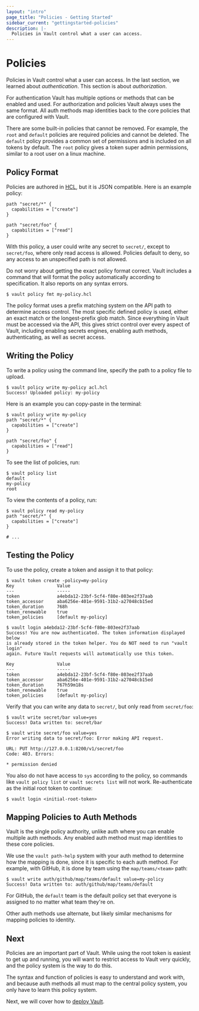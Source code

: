 ```yaml
---
layout: "intro"
page_title: "Policies - Getting Started"
sidebar_current: "gettingstarted-policies"
description: |-
  Policies in Vault control what a user can access.
---
```


# Policies

Policies in Vault control what a user can access. In the last section, we
learned about _authentication_. This section is about _authorization_.

For authentication Vault has multiple options or methods that can be enabled and
used. For authorization and policies Vault always uses the same format. All auth
methods map identities back to the core policies that are configured with Vault.

There are some built-in policies that cannot be removed. For example, the `root`
and `default` policies are required policies and cannot be deleted. The
`default` policy provides a common set of permissions and is included on all
tokens by default. The `root` policy gives a token super admin permissions,
similar to a root user on a linux machine.

## Policy Format

Policies are authored in [HCL][hcl], but it is JSON compatible. Here is an
example policy:

```hcl
path "secret/*" {
  capabilities = ["create"]
}

path "secret/foo" {
  capabilities = ["read"]
}
```

With this policy, a user could write any secret to `secret/`, except to
`secret/foo`, where only read access is allowed. Policies default to deny, so
any access to an unspecified path is not allowed.

Do not worry about getting the exact policy format correct. Vault includes a
command that will format the policy automatically according to specification. It
also reports on any syntax errors.

```text
$ vault policy fmt my-policy.hcl
```

The policy format uses a prefix matching system on the API path to determine
access control. The most specific defined policy is used, either an exact match
or the longest-prefix glob match. Since everything in Vault must be accessed via
the API, this gives strict control over every aspect of Vault, including
enabling secrets engines, enabling auth methods, authenticating, as well as
secret access.

## Writing the Policy

To write a policy using the command line, specify the path to a policy file to
upload.

```text
$ vault policy write my-policy acl.hcl
Success! Uploaded policy: my-policy
```

Here is an example you can copy-paste in the terminal:

```text
$ vault policy write my-policy
path "secret/*" {
  capabilities = ["create"]
}

path "secret/foo" {
  capabilities = ["read"]
}
```

To see the list of policies, run:

```text
$ vault policy list
default
my-policy
root
```

To view the contents of a policy, run:

```text
$ vault policy read my-policy
path "secret/*" {
  capabilities = ["create"]
}

# ...
```

## Testing the Policy

To use the policy, create a token and assign it to that policy:

```text
$ vault token create -policy=my-policy
Key                Value
---                -----
token              a4ebda12-23bf-5cf4-f80e-803ee2f37aab
token_accessor     aba6256e-401e-9591-31b2-a27048cb15ed
token_duration     768h
token_renewable    true
token_policies     [default my-policy]

$ vault login a4ebda12-23bf-5cf4-f80e-803ee2f37aab
Success! You are now authenticated. The token information displayed below
is already stored in the token helper. You do NOT need to run "vault login"
again. Future Vault requests will automatically use this token.

Key                Value
---                -----
token              a4ebda12-23bf-5cf4-f80e-803ee2f37aab
token_accessor     aba6256e-401e-9591-31b2-a27048cb15ed
token_duration     767h59m18s
token_renewable    true
token_policies     [default my-policy]
```

Verify that you can write any data to `secret/`, but only read from
`secret/foo`:

```text
$ vault write secret/bar value=yes
Success! Data written to: secret/bar

$ vault write secret/foo value=yes
Error writing data to secret/foo: Error making API request.

URL: PUT http://127.0.0.1:8200/v1/secret/foo
Code: 403. Errors:

* permission denied
```

You also do not have access to `sys` according to the policy, so commands like
`vault policy list` or `vault secrets list` will not work. Re-authenticate as
the initial root token to continue:

```text
$ vault login <initial-root-token>
```

## Mapping Policies to Auth Methods

Vault is the single policy authority, unlike auth where you can enable multiple
auth methods. Any enabled auth method must map identities to these core
policies.

We use the `vault path-help` system with your auth method to determine how the
mapping is done, since it is specific to each auth method. For example, with
GitHub, it is done by team using the `map/teams/<team>` path:

```text
$ vault write auth/github/map/teams/default value=my-policy
Success! Data written to: auth/github/map/teams/default
```

For GitHub, the `default` team is the default policy set that everyone is
assigned to no matter what team they're on.

Other auth methods use alternate, but likely similar mechanisms for mapping
policies to identity.

## Next

Policies are an important part of Vault. While using the root token is easiest
to get up and running, you will want to restrict access to Vault very quickly,
and the policy system is the way to do this.

The syntax and function of policies is easy to understand and work with, and
because auth methods all must map to the central policy system, you only have to
learn this policy system.

Next, we will cover how to [deploy Vault](/intro/getting-started/deploy.html).

[HCL]: https://github.com/hashicorp/hcl
